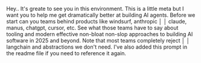  Hey.. It's greate to see you in this environment. This is a little meta but I want you to help me get dramatically better at building AI agents. Before we start can you teams behind products like windsurf, anthropic   │
│ claude, manus, chatgpt, cursor, etc. See what those teams have to say about tooling and modern effective non-bloat non-slop approaches to building AI software in 2025 and beyond. Note that most teams completely reject │
│  langchain and abstractions we don't need. I've also added this prompt in the readme file if you need to reference it again.   

